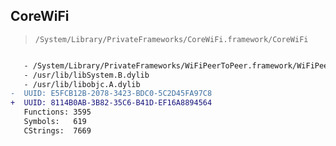 ## CoreWiFi

> `/System/Library/PrivateFrameworks/CoreWiFi.framework/CoreWiFi`

```diff

   - /System/Library/PrivateFrameworks/WiFiPeerToPeer.framework/WiFiPeerToPeer
   - /usr/lib/libSystem.B.dylib
   - /usr/lib/libobjc.A.dylib
-  UUID: E5FCB12B-2078-3423-BDC0-5C2D45FA97C8
+  UUID: 8114B0AB-3B82-35C6-B41D-EF16A8894564
   Functions: 3595
   Symbols:   619
   CStrings:  7669

```
